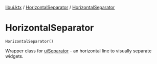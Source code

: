 [libui.ktx](../README.md) / [HorizontalSeparator](README.md) / [HorizontalSeparator](-horizontal-separator.md)

# HorizontalSeparator

`HorizontalSeparator()`

Wrapper class for [uiSeparator](../../libui/ui-separator.md) - an horizontal line to visually separate widgets.

